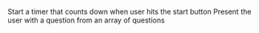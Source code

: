 Start a timer that counts down when user hits the start button
Present the user with a question from an array of questions